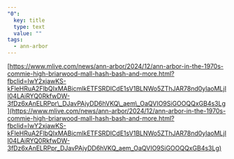 ```yaml
---
"0":
  key: title
  type: text
  value: ""
tags:
  - ann-arbor
---
```

[https://www.mlive.com/news/ann-arbor/2024/12/ann-arbor-in-the-1970s-commie-high-briarwood-mall-hash-bash-and-more.html?fbclid=IwY2xjawKS-kFleHRuA2FlbQIxMABicmlkETFSRDlCdE1sV1BLNWo5ZThJAR78nd0ylaoMLjII04LAiRYQ0RkfwDW-3fDz6xAnELRPpr\_DJavPAjyDD6hVKQ\_aem\_OaQVIO9SiGOOQQxGB4s3Lg](https://www.mlive.com/news/ann-arbor/2024/12/ann-arbor-in-the-1970s-commie-high-briarwood-mall-hash-bash-and-more.html?fbclid=IwY2xjawKS-kFleHRuA2FlbQIxMABicmlkETFSRDlCdE1sV1BLNWo5ZThJAR78nd0ylaoMLjII04LAiRYQ0RkfwDW-3fDz6xAnELRPpr_DJavPAjyDD6hVKQ_aem_OaQVIO9SiGOOQQxGB4s3Lg)

